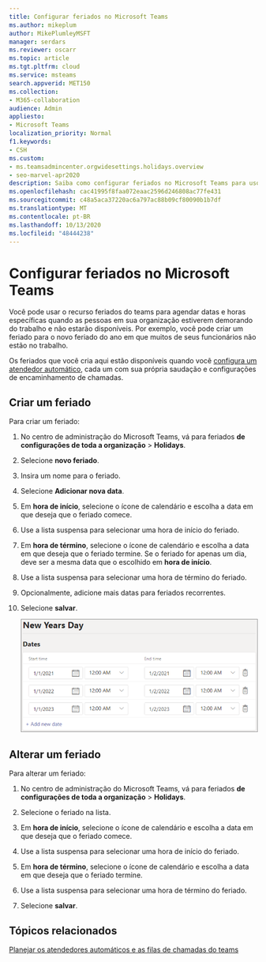 ```yaml
---
title: Configurar feriados no Microsoft Teams
ms.author: mikeplum
author: MikePlumleyMSFT
manager: serdars
ms.reviewer: oscarr
ms.topic: article
ms.tgt.pltfrm: cloud
ms.service: msteams
search.appverid: MET150
ms.collection:
- M365-collaboration
audience: Admin
appliesto:
- Microsoft Teams
localization_priority: Normal
f1.keywords:
- CSH
ms.custom:
- ms.teamsadmincenter.orgwidesettings.holidays.overview
- seo-marvel-apr2020
description: Saiba como configurar feriados no Microsoft Teams para uso com seus atendedores automáticos.
ms.openlocfilehash: cac41995f8faa072eaac2596d246808ac77fe431
ms.sourcegitcommit: c48a5aca37220ac6a797ac88b09cf80090b1b7df
ms.translationtype: MT
ms.contentlocale: pt-BR
ms.lasthandoff: 10/13/2020
ms.locfileid: "48444238"
---
```

# <a name="set-up-holidays-in-microsoft-teams"></a>Configurar feriados no Microsoft Teams

Você pode usar o recurso feriados do teams para agendar datas e horas específicas quando as pessoas em sua organização estiverem demorando do trabalho e não estarão disponíveis. Por exemplo, você pode criar um feriado para o novo feriado do ano em que muitos de seus funcionários não estão no trabalho.

Os feriados que você cria aqui estão disponíveis quando você [configura um atendedor automático](create-a-phone-system-auto-attendant.md), cada um com sua própria saudação e configurações de encaminhamento de chamadas.

## <a name="create-a-holiday"></a>Criar um feriado

Para criar um feriado:

1. No centro de administração do Microsoft Teams, vá para feriados **de configurações de toda a organização**  >  **Holidays**.

2. Selecione **novo feriado**.

3. Insira um nome para o feriado.

4. Selecione **Adicionar nova data**.

5. Em **hora de início**, selecione o ícone de calendário e escolha a data em que deseja que o feriado comece.

6. Use a lista suspensa para selecionar uma hora de início do feriado.

7. Em **hora de término**, selecione o ícone de calendário e escolha a data em que deseja que o feriado termine. Se o feriado for apenas um dia, deve ser a mesma data que o escolhido em **hora de início**.

8. Use a lista suspensa para selecionar uma hora de término do feriado.

9. Opcionalmente, adicione mais datas para feriados recorrentes.

10. Selecione **salvar**.

    ![](media/holidays-set-up.png)

## <a name="change-a-holiday"></a>Alterar um feriado

Para alterar um feriado:

1. No centro de administração do Microsoft Teams, vá para feriados **de configurações de toda a organização**  >  **Holidays**.

2. Selecione o feriado na lista.

3. Em **hora de início**, selecione o ícone de calendário e escolha a data em que deseja que o feriado comece.

4. Use a lista suspensa para selecionar uma hora de início do feriado.

5. Em **hora de término**, selecione o ícone de calendário e escolha a data em que deseja que o feriado termine. 

6. Use a lista suspensa para selecionar uma hora de término do feriado.

7. Selecione **salvar**.

## <a name="related-topics"></a>Tópicos relacionados

[Planejar os atendedores automáticos e as filas de chamadas do teams](plan-auto-attendant-call-queue.md)
